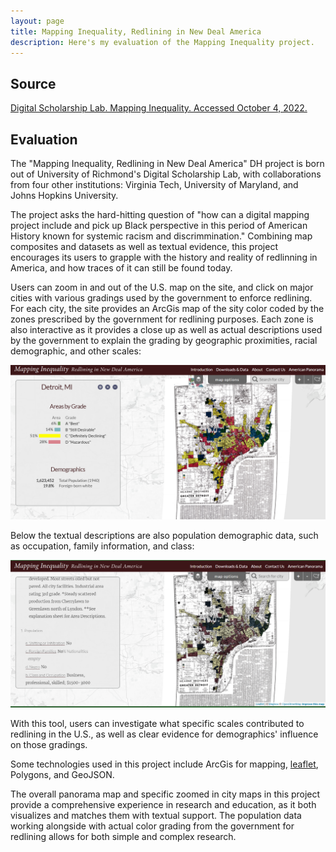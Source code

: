 ```yaml
---
layout: page
title: Mapping Inequality, Redlining in New Deal America
description: Here's my evaluation of the Mapping Inequality project.
---
```


## Source

[Digital Scholarship Lab. Mapping Inequality. Accessed October 4, 2022.](https://dsl.richmond.edu/panorama/redlining/#loc=4/38.382/-97.194.)

## Evaluation

The "Mapping Inequality, Redlining in New Deal America" DH project is born out of University of Richmond's Digital Scholarship Lab, with collaborations from four other institutions: Virginia Tech, University of Maryland, and Johns Hopkins University. 

The project asks the hard-hitting question of "how can a digital mapping project include and pick up Black perspective in this period of American History known for systemic racism and discrimmination." Combining map composites and datasets as well as textual evidence, this project encourages its users to grapple with the history and reality of redlinning in America, and how traces of it can still be found today. 

Users can zoom in and out of the U.S. map on the site, and click on major cities with various gradings used by the government to enforce redlining. For each city, the site provides an ArcGis map of the sity color coded by the zones prescribed by the government for redlining purposes. Each zone is also interactive as it provides a close up as well as actual descriptions used by the government to explain the grading by geographic proximities, racial demographic, and other scales: 

![png](../assets/mapping1.PNG)

Below the textual descriptions are also population demographic data, such as occupation, family information, and class:

![png](../assets/mapping2.PNG)

With this tool, users can investigate what specific scales contributed to redlining in the U.S., as well as clear evidence for demographics' influence on those gradings. 

Some technologies used in this project include ArcGis for mapping, [leaflet](https://leafletjs.com/), Polygons, and GeoJSON. 

The overall panorama map and specific zoomed in city maps in this project provide a comprehensive experience in research and education, as it both visualizes and matches them with textual support. The population data working alongside with actual color grading from the government for redlining allows for both simple and complex research. 
